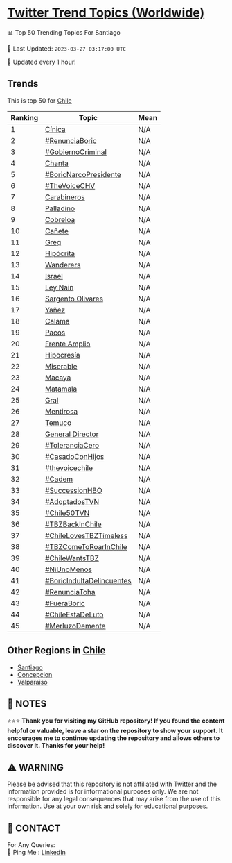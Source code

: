 [Twitter Trend Topics (Worldwide)](https://github.com/ErcinDedeoglu/Twitter-Trend-Topics)
==========


📊 Top 50 Trending Topics For Santiago

📆 Last Updated: `2023-03-27 03:17:00 UTC`

🔧 Updated every 1 hour!


## Trends

This is top 50 for [Chile](</Chile>)

| Ranking | Topic | Mean |
| ------- | ------------ | ------------ |
| 1 | [Cínica](http://twitter.com/search?q=C%c3%adnica) | N/A |
| 2 | [#RenunciaBoric](http://twitter.com/search?q=%23RenunciaBoric) | N/A |
| 3 | [#GobiernoCriminal](http://twitter.com/search?q=%23GobiernoCriminal) | N/A |
| 4 | [Chanta](http://twitter.com/search?q=Chanta) | N/A |
| 5 | [#BoricNarcoPresidente](http://twitter.com/search?q=%23BoricNarcoPresidente) | N/A |
| 6 | [#TheVoiceCHV](http://twitter.com/search?q=%23TheVoiceCHV) | N/A |
| 7 | [Carabineros](http://twitter.com/search?q=Carabineros) | N/A |
| 8 | [Palladino](http://twitter.com/search?q=Palladino) | N/A |
| 9 | [Cobreloa](http://twitter.com/search?q=Cobreloa) | N/A |
| 10 | [Cañete](http://twitter.com/search?q=Ca%c3%b1ete) | N/A |
| 11 | [Greg](http://twitter.com/search?q=Greg) | N/A |
| 12 | [Hipócrita](http://twitter.com/search?q=Hip%c3%b3crita) | N/A |
| 13 | [Wanderers](http://twitter.com/search?q=Wanderers) | N/A |
| 14 | [Israel](http://twitter.com/search?q=Israel) | N/A |
| 15 | [Ley Nain](http://twitter.com/search?q=Ley+Nain) | N/A |
| 16 | [Sargento Olivares](http://twitter.com/search?q=Sargento+Olivares) | N/A |
| 17 | [Yañez](http://twitter.com/search?q=Ya%c3%b1ez) | N/A |
| 18 | [Calama](http://twitter.com/search?q=Calama) | N/A |
| 19 | [Pacos](http://twitter.com/search?q=Pacos) | N/A |
| 20 | [Frente Amplio](http://twitter.com/search?q=Frente+Amplio) | N/A |
| 21 | [Hipocresía](http://twitter.com/search?q=Hipocres%c3%ada) | N/A |
| 22 | [Miserable](http://twitter.com/search?q=Miserable) | N/A |
| 23 | [Macaya](http://twitter.com/search?q=Macaya) | N/A |
| 24 | [Matamala](http://twitter.com/search?q=Matamala) | N/A |
| 25 | [Gral](http://twitter.com/search?q=Gral) | N/A |
| 26 | [Mentirosa](http://twitter.com/search?q=Mentirosa) | N/A |
| 27 | [Temuco](http://twitter.com/search?q=Temuco) | N/A |
| 28 | [General Director](http://twitter.com/search?q=General+Director) | N/A |
| 29 | [#ToleranciaCero](http://twitter.com/search?q=%23ToleranciaCero) | N/A |
| 30 | [#CasadoConHijos](http://twitter.com/search?q=%23CasadoConHijos) | N/A |
| 31 | [#thevoicechile](http://twitter.com/search?q=%23thevoicechile) | N/A |
| 32 | [#Cadem](http://twitter.com/search?q=%23Cadem) | N/A |
| 33 | [#SuccessionHBO](http://twitter.com/search?q=%23SuccessionHBO) | N/A |
| 34 | [#AdoptadosTVN](http://twitter.com/search?q=%23AdoptadosTVN) | N/A |
| 35 | [#Chile50TVN](http://twitter.com/search?q=%23Chile50TVN) | N/A |
| 36 | [#TBZBackInChile](http://twitter.com/search?q=%23TBZBackInChile) | N/A |
| 37 | [#ChileLovesTBZTimeless](http://twitter.com/search?q=%23ChileLovesTBZTimeless) | N/A |
| 38 | [#TBZComeToRoarInChile](http://twitter.com/search?q=%23TBZComeToRoarInChile) | N/A |
| 39 | [#ChileWantsTBZ](http://twitter.com/search?q=%23ChileWantsTBZ) | N/A |
| 40 | [#NiUnoMenos](http://twitter.com/search?q=%23NiUnoMenos) | N/A |
| 41 | [#BoricIndultaDelincuentes](http://twitter.com/search?q=%23BoricIndultaDelincuentes) | N/A |
| 42 | [#RenunciaToha](http://twitter.com/search?q=%23RenunciaToha) | N/A |
| 43 | [#FueraBoric](http://twitter.com/search?q=%23FueraBoric) | N/A |
| 44 | [#ChileEstaDeLuto](http://twitter.com/search?q=%23ChileEstaDeLuto) | N/A |
| 45 | [#MerluzoDemente](http://twitter.com/search?q=%23MerluzoDemente) | N/A |



## Other Regions in [Chile](</Chile>)

* [Santiago](</Chile/Santiago.md>)
* [Concepcion](</Chile/Concepcion.md>)
* [Valparaiso](</Chile/Valparaiso.md>)



## 📝 NOTES

⭐⭐⭐ **Thank you for visiting my GitHub repository! If you found the content helpful or valuable, leave a star on the repository to show your support. It encourages me to continue updating the repository and allows others to discover it. Thanks for your help!**


## ⚠️ WARNING

Please be advised that this repository is not affiliated with Twitter and the information provided is for informational purposes only. We are not responsible for any legal consequences that may arise from the use of this information. Use at your own risk and solely for educational purposes.


## 📨 CONTACT

 For Any Queries:  
            🏓 Ping Me : [LinkedIn](https://www.linkedin.com/in/ercindedeoglu/)

